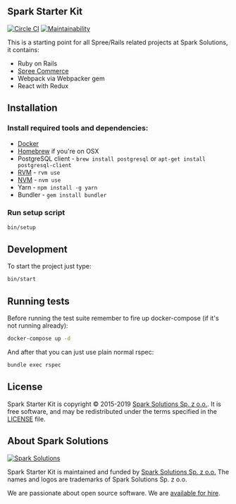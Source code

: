 ## Spark Starter Kit

[![Circle CI](https://circleci.com/gh/spark-solutions/spark-starter-kit.svg?style=svg)](https://circleci.com/gh/spark-solutions/spark-starter-kit) [![Maintainability](https://api.codeclimate.com/v1/badges/d240686c99b3d35eb61b/maintainability)](https://codeclimate.com/github/spark-solutions/spark-starter-kit/maintainability)

This is a starting point for all Spree/Rails related projects at Spark Solutions, it contains:

 - Ruby on Rails
 - [Spree Commerce](https://spreecommerce.org)
 - Webpack via Webpacker gem
 - React with Redux

## Installation

### Install required tools and dependencies:
 - [Docker](https://www.docker.com/community-edition#/download)
 - [Homebrew](https://brew.sh/) if you're on OSX
 - PostgreSQL client - `brew install postgresql` or `apt-get install postgresql-client`
 - [RVM](https://rvm.io/) - `rvm use`
 - [NVM](https://github.com/creationix/nvm) - `nvm use`
 - Yarn - `npm install -g yarn`
 - Bundler - `gem install bundler`

### Run setup script

```bash
bin/setup
```

## Development

To start the project just type:

```bash
bin/start
```

## Running tests

Before running the test suite remember to fire up docker-compose (if it's not running already):

```bash
docker-compose up -d
```

And after that you can just use plain normal rspec:

```bash
bundle exec rspec
```

## License

Spark Starter Kit is copyright © 2015-2019
[Spark Solutions Sp. z o.o.][spark]. It is free software,
and may be redistributed under the terms specified in the
[LICENSE](LICENSE.md) file.

## About Spark Solutions
[![Spark Solutions](http://sparksolutions.co/wp-content/uploads/2015/01/logo-ss-tr-221x100.png)][spark]

Spark Starter Kit is maintained and funded by [Spark Solutions Sp. z o.o.](http://sparksolutions.co?utm_source=github)
The names and logos are trademarks of Spark Solutions Sp. z o.o.

We are passionate about open source software.
We are [available for hire][spark].

[spark]:http://sparksolutions.co?utm_source=github
